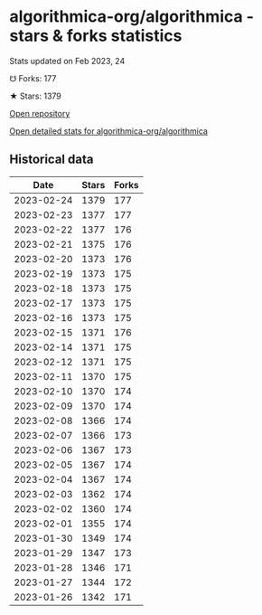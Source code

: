 # algorithmica-org/algorithmica - stars & forks statistics

Stats updated on Feb 2023, 24

☋ Forks: 177

★ Stars: 1379

[Open repository](https://github.com/algorithmica-org/algorithmica)

[Open detailed stats for algorithmica-org/algorithmica](https://reviewgithub.com/rep/algorithmica-org/algorithmica)

## Historical data
| Date | Stars | Forks |
|------|-------|-------|
| 2023-02-24 | 1379 | 177 | 
| 2023-02-23 | 1377 | 177 | 
| 2023-02-22 | 1377 | 176 | 
| 2023-02-21 | 1375 | 176 | 
| 2023-02-20 | 1373 | 176 | 
| 2023-02-19 | 1373 | 175 | 
| 2023-02-18 | 1373 | 175 | 
| 2023-02-17 | 1373 | 175 | 
| 2023-02-16 | 1373 | 175 | 
| 2023-02-15 | 1371 | 176 | 
| 2023-02-14 | 1371 | 175 | 
| 2023-02-12 | 1371 | 175 | 
| 2023-02-11 | 1370 | 175 | 
| 2023-02-10 | 1370 | 174 | 
| 2023-02-09 | 1370 | 174 | 
| 2023-02-08 | 1366 | 174 | 
| 2023-02-07 | 1366 | 173 | 
| 2023-02-06 | 1367 | 173 | 
| 2023-02-05 | 1367 | 174 | 
| 2023-02-04 | 1367 | 174 | 
| 2023-02-03 | 1362 | 174 | 
| 2023-02-02 | 1360 | 174 | 
| 2023-02-01 | 1355 | 174 | 
| 2023-01-30 | 1349 | 174 | 
| 2023-01-29 | 1347 | 173 | 
| 2023-01-28 | 1346 | 171 | 
| 2023-01-27 | 1344 | 172 | 
| 2023-01-26 | 1342 | 171 | 


